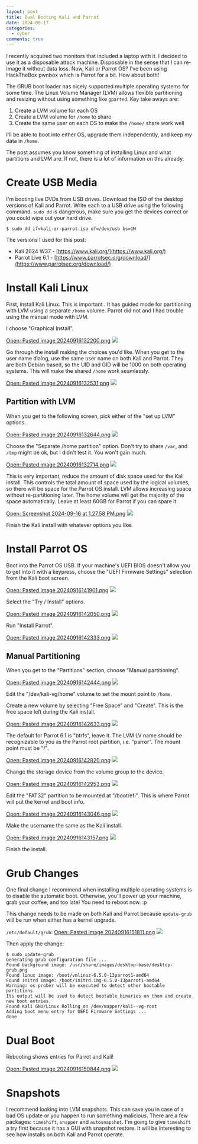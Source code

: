 ```yaml
---
layout: post
title: Dual Booting Kali and Parrot
date: 2024-09-17
categories:
  - cyber
comments: true
---
```

I recently acquired two monitors that included a laptop with it. I decided to use it as a disposable attack machine. Disposable in the sense that I can re-image it without data loss. Now, Kali or Parrot OS? I've been using HackTheBox pwnbox which is Parrot for a bit. How about both!

The GRUB boot loader has nicely supported multiple operating systems for some time. The Linux Volume Manager (LVM) allows flexible partitioning and resizing without using something like `gparted`. Key take aways are:

1. Create a LVM volume for each OS
2. Create a LVM volume for `/home` to share
3. Create the same user on each OS to make the `/home/` share work well

I'll be able to boot into either OS, upgrade them independently, and keep my data in `/home`.

The post assumes you know something of installing Linux and what partitions and LVM are. If not, there is a lot of information on this already.

# Create USB Media

I'm booting live DVDs from USB drives. Download the ISO of the desktop versions of Kali and Parrot. Write each to a USB drive using the following command. `sudo dd` is dangerous, make sure you get the devices correct or you could wipe out your hard drive.

```shell
$ sudo dd if=kali-or-parrot.iso of=/dev/usb bs=1M
```

The versions I used for this post:
- Kali 2024 W37 - [https://www.kali.org/](https://www.kali.org/)
- Parrot Live 6.1 - [https://www.parrotsec.org/download/](https://www.parrotsec.org/download/)

# Install Kali Linux

First, install Kali Linux. This is important . It has guided mode for partitioning with LVM using a separate `/home` volume. Parrot did not and I had trouble using the manual mode with LVM.

I choose "Graphical Install".

[Open: Pasted image 20240916132200.png](assets/attachments/1225dd4485fc39f02489270b8d64d960_MD5.jpeg)
![](assets/attachments/1225dd4485fc39f02489270b8d64d960_MD5.jpeg)

Go through the install making the choices you'd like. When you get to the user name dialog, use the same user name on both Kali and Parrot. They are both Debian based, so the UID and GID will be 1000 on both operating systems. This will make the shared `/home` work seamlessly.

[Open: Pasted image 20240916132531.png](assets/attachments/6c63768b94f841c56a8fec678cdf8d45_MD5.jpeg)
![](assets/attachments/6c63768b94f841c56a8fec678cdf8d45_MD5.jpeg)

## Partition with LVM

When you get to the following screen, pick either of the "set up LVM" options.

[Open: Pasted image 20240916132644.png](assets/attachments/d51480cb2963e3813deca479c2c28a05_MD5.jpeg)
![](assets/attachments/d51480cb2963e3813deca479c2c28a05_MD5.jpeg)

Choose the "Separate /home partition" option. Don't try to share `/var`, and `/tmp` might be ok, but I didn't test it. You won't gain much.

[Open: Pasted image 20240916132714.png](assets/attachments/6a803cc1db7fb093657b9de0a6fd317f_MD5.jpeg)
![](assets/attachments/6a803cc1db7fb093657b9de0a6fd317f_MD5.jpeg)

This is very important, reduce the amount of disk space used for the Kali install. This controls the total amount of space used by the logical volumes, so there will be space for the Parrot OS install. LVM allows increasing space without re-partitioning later. The home volume will get the majority of the space automatically. Leave at least 60GB for Parrot if you can spare it.

[Open: Screenshot 2024-09-16 at 1.27.58 PM.png](assets/attachments/cd346eff0d40aa21623b9d7e8ad9f8aa_MD5.jpeg)
![](assets/attachments/cd346eff0d40aa21623b9d7e8ad9f8aa_MD5.jpeg)

Finish the Kali install with whatever options you like.

# Install Parrot OS

Boot into the Parrot OS USB. If your machine's UEFI BIOS doesn't allow you to get into it with a keypress, choose the "UEFI Firmware Settings" selection from the Kali boot screen.

[Open: Pasted image 20240916141901.png](assets/attachments/4f25e726ab21c5cb78ae7c35cf8d678e_MD5.jpeg)
![](assets/attachments/4f25e726ab21c5cb78ae7c35cf8d678e_MD5.jpeg)

Select the "Try / Install" options.

[Open: Pasted image 20240916142050.png](assets/attachments/abf32c1cc231fae882c446ed4df07c81_MD5.jpeg)
![](assets/attachments/abf32c1cc231fae882c446ed4df07c81_MD5.jpeg)

Run "Install Parrot".

[Open: Pasted image 20240916142333.png](assets/attachments/ffd3bc8619b5b40fadcbad7991595a4e_MD5.jpeg)
![](assets/attachments/ffd3bc8619b5b40fadcbad7991595a4e_MD5.jpeg)

## Manual Partitioning

When you get to the "Partitions" section, choose "Manual partitioning".

[Open: Pasted image 20240916142444.png](assets/attachments/ef05f14e9bc8f92677a715670e9e9524_MD5.jpeg)
![](assets/attachments/ef05f14e9bc8f92677a715670e9e9524_MD5.jpeg)

Edit the "/dev/kali-vg/home" volume to set the mount point to `/home`.

Create a new volume by selecting "Free Space" and "Create". This is the free space left during the Kali install.

[Open: Pasted image 20240916142633.png](assets/attachments/11ee75ac7c7d917b7424f609bd316832_MD5.jpeg)
![](assets/attachments/11ee75ac7c7d917b7424f609bd316832_MD5.jpeg)

The default for Parrot 6.1 is "btrfs", leave it. The LVM LV name should be recognizable to you as the Parrot root partition, i.e. "parror". The mount point must be "/".

[Open: Pasted image 20240916142820.png](assets/attachments/315c7c37eff51ec4358e297e02bbbf83_MD5.jpeg)
![](assets/attachments/315c7c37eff51ec4358e297e02bbbf83_MD5.jpeg)

Change the storage device from the volume group to the device.

[Open: Pasted image 20240916142953.png](assets/attachments/330a6a5cd0641c42a9a6bb11328ba8d9_MD5.jpeg)
![](assets/attachments/330a6a5cd0641c42a9a6bb11328ba8d9_MD5.jpeg)

Edit the "FAT32" partition to be mounted at "/boot/efi". This is where Parrot will put the kernel and boot info.

[Open: Pasted image 20240916143046.png](assets/attachments/f65604dfe3dd550adade0e1a47e628be_MD5.jpeg)
![](assets/attachments/f65604dfe3dd550adade0e1a47e628be_MD5.jpeg)

Make the username the same as the Kali install.

[Open: Pasted image 20240916143157.png](assets/attachments/b9d342eb726de11d87b021c9ce34296e_MD5.jpeg)
![](assets/attachments/b9d342eb726de11d87b021c9ce34296e_MD5.jpeg)

Finish the install.

# Grub Changes

One final change I recommend when installing multiple operating systems is to disable the automatic boot. Otherwise, you'll power up your machine, grab your coffee, and too late! You need to reboot now. :p

This change needs to be made on both Kali and Parrot because `update-grub` will be run when either has a kernel upgrade.

`/etc/default/grub`:
[Open: Pasted image 20240916151811.png](assets/attachments/b616cb76e1ddad315a3d290a057bafef_MD5.jpeg)
![](assets/attachments/b616cb76e1ddad315a3d290a057bafef_MD5.jpeg)

Then apply the change:
```shell
$ sudo update-grub
Generating grub configuration file ...
Found background image: /usr/share/images/desktop-base/desktop-grub.png
Found linux image: /boot/vmlinuz-6.5.0-13parrot1-amd64
Found initrd image: /boot/initrd.img-6.5.0-13parrot1-amd64
Warning: os-prober will be executed to detect other bootable partitions.
Its output will be used to detect bootable binaries on them and create new boot entries.
Found Kali GNU/Linux Rolling on /dev/mapper/kali--vg-root
Adding boot menu entry for UEFI Firmware Settings ...
done
```

# Dual Boot

Rebooting shows entries for Parrot and Kali!

[Open: Pasted image 20240916150844.png](assets/attachments/b4c429534159ea7c6070124172b6706c_MD5.jpeg)
![](assets/attachments/b4c429534159ea7c6070124172b6706c_MD5.jpeg)

# Snapshots

I recommend looking into LVM snapshots. This can save you in case of a bad OS update or you happen to run something malicious. There are a few packages: `timeshift`, `snapper` and `autosnapshot`. I'm going to give `timeshift` a try first because it has a GUI with snapshot restore. It will be interesting to see how installs on both Kali and Parrot operate.
